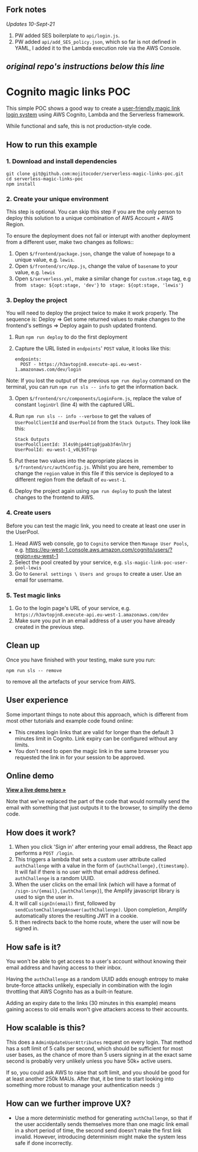 ## Fork notes

*Updates 10-Sept-21*
1. PW added SES boilerplate to `api/login.js`.
2. PW added `api/add_SES_policy.json`, which so far is not defined in YAML, I added it to the Lambda execution role via the AWS Console. 

*original repo's instructions below this line*
----

# Cognito magic links POC

This simple POC shows a good way to create a [user-friendly magic link login system](https://uxdesign.cc/user-friendly-magic-links-e39023ec3e2) using AWS Cognito, Lambda and the Serverless framework.

While functional and safe, this is not production-style code.

## How to run this example

### 1. Download and install dependencies

```
git clone git@github.com:mojitocoder/serverless-magic-links-poc.git
cd serverless-magic-links-poc
npm install
```

### 2. Create your unique environment

This step is optional. You can skip this step if you are the only person to deploy this solution to a unique combination of AWS Account + AWS Region.

To ensure the deployment does not fail or interupt with another deployment from a different user, make two changes as follows::

1. Open `$/frontend/package.json`, change the value of `homepage` to a unique value, e.g. `lewis`.
2. Open `$/frontend/src/App.js`, change the value of `basename` to your value, e.g. `lewis`
3. Open `$/serverless.yml`, make a similar change for `custom.stage` tag, e.g from ` stage: ${opt:stage, 'dev'}` to ` stage: ${opt:stage, 'lewis'}`

### 3. Deploy the project

You will need to deploy the project twice to make it work properly. The sequence is: Deploy => Get some returned values to make changes to the frontend's settings => Deploy again to push updated frontend.

1. Run `npm run deploy` to do the first deployment

2. Capture the URL listed in `endpoints`' `POST` value, it looks like this:
   ```
   endpoints:
     POST - https://h3avtopjn8.execute-api.eu-west-1.amazonaws.com/dev/login
   ```

Note: If you lost the output of the previous `npm run deploy` command on the terminal, you can run `npm run sls -- info` to get the information back.

3. Open `$/frontend/src/components/LoginForm.js`, replace the value of constant `loginUrl` (line 4) with the captured URL.

4. Run `npm run sls -- info --verbose` to get the values of `UserPoolClientId` and `UserPoolId` from the `Stack Outputs`. They look like this:

   ```
   Stack Outputs
   UserPoolClientId: 3l4s9hjp44tiq0jpab3f4nlhrj
   UserPoolId: eu-west-1_v0L9STrqo
   ```

5. Put these two values into the appropriate places in `$/frontend/src/authConfig.js`. Whilst you are here, remember to change the `region` value in this file if this service is deployed to a different region from the default of `eu-west-1`.

6. Deploy the project again using `npm run deploy` to push the latest changes to the frontend to AWS.

### 4. Create users

Before you can test the magic link, you need to create at least one user in the UserPool.

1. Head AWS web console, go to `Cognito` service then `Manage User Pools`, e.g. https://eu-west-1.console.aws.amazon.com/cognito/users/?region=eu-west-1
2. Select the pool created by your service, e.g. `sls-magic-link-poc-user-pool-lewis`
3. Go to `General settings \ Users and groups` to create a user. Use an email for username.

### 5. Test magic links 

1. Go to the login page's URL of your service, e.g. `https://h3avtopjn8.execute-api.eu-west-1.amazonaws.com/dev`
2. Make sure you put in an email address of a user you have already created in the previous step.

## Clean up

Once you have finished with your testing, make sure you run:
```
npm run sls -- remove
```
to remove all the artefacts of your service from AWS.


## User experience

Some important things to note about this approach, which is different from most other tutorials and example code found online:

* This creates login links that are valid for longer than the default 3 minutes limit in Cognito. Link expiry can be configured without any limits.
* You don't need to open the magic link in the same browser you requested the link in for your session to be approved.


## Online demo

[**View a live demo here »**](https://h7swmj8oc1.execute-api.eu-west-1.amazonaws.com/dev/)

Note that we've replaced the part of the code that would normally send the email with something that just outputs it to the browser, to simplify the demo code.


## How does it work?

1. When you click 'Sign in' after entering your email address, the React app performs a `POST /login`.
2. This triggers a lambda that sets a custom user attribute called `authChallenge` with a value in the form of `{authChallenge},{timestamp}`. It will fail if there is no user with that email address defined. `authChallenge` is a random UUID.
3. When the user clicks on the email link (which will have a format of `/sign-in/{email},{authChallenge}`), the Amplify javascript library is used to sign the user in.
4. It will call `signIn(email)` first, followed by `sendCustomChallengeAnswer(authChallenge)`. Upon completion, Amplify automatically stores the resulting JWT in a cookie.
5. It then redirects back to the home route, where the user will now be signed in.


## How safe is it?

You won't be able to get access to a user's account without knowing their email address and having access to their inbox.

Having the `authChallenge` as a random UUID adds enough entropy to make brute-force attacks unlikely, especially in combination with the login throttling that AWS Cognito has as a built-in feature.

Adding an expiry date to the links (30 minutes in this example) means gaining access to old emails won't give attackers access to their accounts.


## How scalable is this?

This does a `AdminUpdateUserAttributes` request on every login. That method has a soft limit of 5 calls per second, which should be sufficient for most user bases, as the chance of more than 5 users signing in at the exact same second is probably very unlikely unless you have 50k+ active users.

If so, you could ask AWS to raise that soft limit, and you should be good for at least another 250k MAUs. After that, it be time to start looking into something more robust to manage your authentication needs :)


## How can we further improve UX?

* Use a more deterministic method for generating `authChallenge`, so that if the user accidentally sends themselves more than one magic link email in a short period of time, the second send doesn't make the first link invalid. However, introducing determinism might make the system less safe if done incorrectly.
